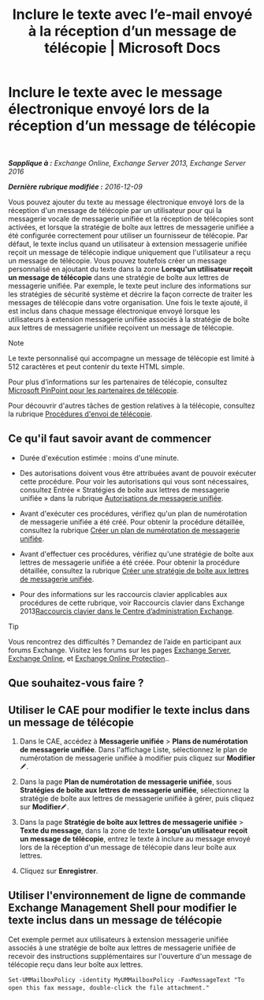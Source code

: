 ﻿---
title: 'Inclure le texte avec l’e-mail envoyé à la réception d’un message de télécopie | Microsoft Docs'
TOCTitle: Inclure le texte avec le message électronique envoyé lors de la réception d’un message de télécopie
ms:assetid: 48244e58-b7d6-4f0e-bbae-d22bf0fc11ff
ms:mtpsurl: https://technet.microsoft.com/fr-fr/library/Bb201684(v=EXCHG.150)
ms:contentKeyID: 51407178
ms.date: 05/23/2018
mtps_version: v=EXCHG.150
ms.translationtype: MT
---

# Inclure le texte avec le message électronique envoyé lors de la réception d’un message de télécopie

 

_**Sapplique à :** Exchange Online, Exchange Server 2013, Exchange Server 2016_

_**Dernière rubrique modifiée :** 2016-12-09_

Vous pouvez ajouter du texte au message électronique envoyé lors de la réception d'un message de télécopie par un utilisateur pour qui la messagerie vocale de messagerie unifiée et la réception de télécopies sont activées, et lorsque la stratégie de boîte aux lettres de messagerie unifiée a été configurée correctement pour utiliser un fournisseur de télécopie. Par défaut, le texte inclus quand un utilisateur à extension messagerie unifiée reçoit un message de télécopie indique uniquement que l'utilisateur a reçu un message de télécopie. Vous pouvez toutefois créer un message personnalisé en ajoutant du texte dans la zone **Lorsqu'un utilisateur reçoit un message de télécopie** dans une stratégie de boîte aux lettres de messagerie unifiée. Par exemple, le texte peut inclure des informations sur les stratégies de sécurité système et décrire la façon correcte de traiter les messages de télécopie dans votre organisation. Une fois le texte ajouté, il est inclus dans chaque message électronique envoyé lorsque les utilisateurs à extension messagerie unifiée associés à la stratégie de boîte aux lettres de messagerie unifiée reçoivent un message de télécopie.

> [!NOTE]
> Le texte personnalisé qui accompagne un message de télécopie est limité à 512 caractères et peut contenir du texte HTML simple.


Pour plus d’informations sur les partenaires de télécopie, consultez [Microsoft PinPoint pour les partenaires de télécopie](https://go.microsoft.com/fwlink/?linkid=190238).

Pour découvrir d'autres tâches de gestion relatives à la télécopie, consultez la rubrique [Procédures d'envoi de télécopie](faxing-procedures-exchange-2013-help.md).

## Ce qu'il faut savoir avant de commencer

  - Durée d'exécution estimée : moins d'une minute.

  - Des autorisations doivent vous être attribuées avant de pouvoir exécuter cette procédure. Pour voir les autorisations qui vous sont nécessaires, consultez Entrée « Stratégies de boîte aux lettres de messagerie unifiée » dans la rubrique [Autorisations de messagerie unifiée](unified-messaging-permissions-exchange-2013-help.md).

  - Avant d'exécuter ces procédures, vérifiez qu'un plan de numérotation de messagerie unifiée a été créé. Pour obtenir la procédure détaillée, consultez la rubrique [Créer un plan de numérotation de messagerie unifiée](create-a-um-dial-plan-exchange-2013-help.md).

  - Avant d'effectuer ces procédures, vérifiez qu'une stratégie de boîte aux lettres de messagerie unifiée a été créée. Pour obtenir la procédure détaillée, consultez la rubrique [Créer une stratégie de boîte aux lettres de messagerie unifiée](create-a-um-mailbox-policy-exchange-2013-help.md).

  - Pour des informations sur les raccourcis clavier applicables aux procédures de cette rubrique, voir Raccourcis clavier dans Exchange 2013[Raccourcis clavier dans le Centre d’administration Exchange](keyboard-shortcuts-in-the-exchange-admin-center-exchange-online-protection-help.md).

> [!TIP]
> Vous rencontrez des difficultés ? Demandez de l’aide en participant aux forums Exchange. Visitez les forums sur les pages <a href="https://go.microsoft.com/fwlink/p/?linkid=60612">Exchange Server</a>, <a href="https://go.microsoft.com/fwlink/p/?linkid=267542">Exchange Online</a>, et <a href="https://go.microsoft.com/fwlink/p/?linkid=285351">Exchange Online Protection</a>..


## Que souhaitez-vous faire ?

## Utiliser le CAE pour modifier le texte inclus dans un message de télécopie

1.  Dans le CAE, accédez à **Messagerie unifiée** \> **Plans de numérotation de messagerie unifiée**. Dans l'affichage Liste, sélectionnez le plan de numérotation de messagerie unifiée à modifier puis cliquez sur **Modifier**![Icône Modifier](images/Bb124582.6f53ccb2-1f13-4c02-bea0-30690e6ea71d(EXCHG.150).gif "Icône Modifier").

2.  Dans la page **Plan de numérotation de messagerie unifiée**, sous **Stratégies de boîte aux lettres de messagerie unifiée**, sélectionnez la stratégie de boîte aux lettres de messagerie unifiée à gérer, puis cliquez sur **Modifier**![Icône Modifier](images/Bb124582.6f53ccb2-1f13-4c02-bea0-30690e6ea71d(EXCHG.150).gif "Icône Modifier").

3.  Dans la page **Stratégie de boîte aux lettres de messagerie unifiée** \> **Texte du message**, dans la zone de texte **Lorsqu'un utilisateur reçoit un message de télécopie**, entrez le texte à inclure au message envoyé lors de la réception d'un message de télécopie dans leur boîte aux lettres.

4.  Cliquez sur **Enregistrer**.

## Utiliser l'environnement de ligne de commande Exchange Management Shell pour modifier le texte inclus dans un message de télécopie

Cet exemple permet aux utilisateurs à extension messagerie unifiée associés à une stratégie de boîte aux lettres de messagerie unifiée de recevoir des instructions supplémentaires sur l'ouverture d'un message de télécopie reçu dans leur boîte aux lettres.

    Set-UMMailboxPolicy -identity MyUMMailboxPolicy -FaxMessageText "To open this fax message, double-click the file attachment."

